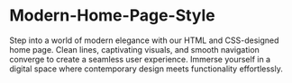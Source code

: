 # Modern-Home-Page-Style
Step into a world of modern elegance with our HTML and CSS-designed home page. Clean lines, captivating visuals, and smooth navigation converge to create a seamless user experience. Immerse yourself in a digital space where contemporary design meets functionality effortlessly.
